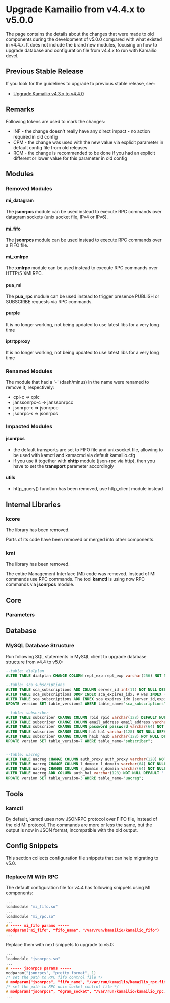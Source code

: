 # Upgrade Kamailio from v4.4.x to v5.0.0

The page contains the details about the changes that were made to old
components during the development of v5.0.0 compared with what existed
in v4.4.x. It does not include the brand new modules, focusing on how to
upgrade database and configuration file from v4.4.x to run with Kamailio
devel.

## Previous Stable Release

If you look for the guidelines to upgrade to previous stable release,
see:

- [Upgrade Kamailio v4.3.x to v4.4.0](4.3.x-to-4.4.0.md)

## Remarks

Following tokens are used to mark the changes:

- INF - the change doesn't really have any direct impact - no action
    required in old config
- CPM - the change was used with the new value via explicit parameter
    in default config file from old releases
- RCM - the change is recommended to be done if you had an explicit
    different or lower value for this parameter in old config

## Modules

### Removed Modules

#### mi_datagram

The **jsonrpcs** module can be used instead to execute RPC commands over
datagram sockets (unix socket file, IPv4 or IPv6).

#### mi_fifo

The **jsonrpcs** module can be used instead to execute RPC commands over
a FIFO file.

#### mi_xmlrpc

The **xmlrpc** module can be used instead to execute RPC commands over
HTTP/S XMLRPC.

#### pua_mi

The **pua_rpc** module can be used instead to trigger presence PUBLISH
or SUBSCRIBE requests via RPC commands.

#### purple

It is no longer working, not being updated to use latest libs for a very
long time

#### iptrtpproxy

It is no longer working, not being updated to use latest libs for a very
long time

### Renamed Modules

The module that had a '-' (dash/minus) in the name were renamed to
remove it, respectively:

- cpl-c => cplc
- janssonrpc-c => janssonrpcc
- jsonrpc-c => jsonrpcc
- jsonrpc-s => jsonrpcs

### Impacted Modules

#### jsonrpcs

- the default transports are set to FIFO file and unixsocket file,
    allowing to be used with kamctl and kamacmd via default kamailio.cfg
- if you use it together with **xhttp** module (json-rpc via http),
    then you have to set the **transport** parameter accordingly

#### utils

- http_query() function has been removed, use http_client module
    instead

## Internal Libraries

### kcore

The library has been removed.

Parts of its code have been removed or merged into other components.

### kmi

The library has been removed.

The entire Management Interface (MI) code was removed. Instead of MI
commands use RPC commands. The tool **kamctl** is using now RPC commands
via **jsonrpcs** module.

## Core

### Parameters

## Database

### MySQL Database Structure

Run following SQL statements in MySQL client to upgrade database
structure from v4.4 to v5.0:

``` sql
--table: dialplan
ALTER TABLE dialplan CHANGE COLUMN repl_exp repl_exp varchar(256) NOT NULL; -- was varchar(64) NOT NULL

--table: sca_subscriptions
ALTER TABLE sca_subscriptions ADD COLUMN server_id int(11) NOT NULL DEFAULT '0';
ALTER TABLE sca_subscriptions DROP INDEX sca_expires_idx; # was INDEX (expires)
ALTER TABLE sca_subscriptions ADD INDEX sca_expires_idx (server_id,expires);
UPDATE version SET table_version=2 WHERE table_name="sca_subscriptions";

--table: subscriber
ALTER TABLE subscriber CHANGE COLUMN rpid rpid varchar(128) DEFAULT NULL; -- was varchar(64) DEFAULT NULL
ALTER TABLE subscriber CHANGE COLUMN email_address email_address varchar(128) DEFAULT NULL; -- was varchar(64) NOT NULL DEFAULT ''
ALTER TABLE subscriber CHANGE COLUMN password password varchar(64) NOT NULL DEFAULT ''; -- was varchar(25) NOT NULL DEFAULT ''
ALTER TABLE subscriber CHANGE COLUMN ha1 ha1 varchar(128) NOT NULL DEFAULT ''; -- was varchar(64) NOT NULL DEFAULT ''
ALTER TABLE subscriber CHANGE COLUMN ha1b ha1b varchar(128) NOT NULL DEFAULT ''; -- was varchar(64) NOT NULL DEFAULT ''
UPDATE version SET table_version=7 WHERE table_name="subscriber";


--table: uacreg
ALTER TABLE uacreg CHANGE COLUMN auth_proxy auth_proxy varchar(128) NOT NULL DEFAULT ''; -- was varchar(64) NOT NULL DEFAULT ''
ALTER TABLE uacreg CHANGE COLUMN l_domain l_domain varchar(64) NOT NULL DEFAULT ''; -- was varchar(128) NOT NULL DEFAULT ''
ALTER TABLE uacreg CHANGE COLUMN r_domain r_domain varchar(64) NOT NULL DEFAULT ''; -- was varchar(128) NOT NULL DEFAULT ''
ALTER TABLE uacreg ADD COLUMN auth_ha1 varchar(128) NOT NULL DEFAULT '';
UPDATE version SET table_version=3 WHERE table_name="uacreg";

```

## Tools

### kamctl

By default, kamctl uses now JSONRPC protocol over FIFO file, instead of
the old MI protocol. The commands are more or less the same, but the
output is now in JSON format, incompatible with the old output.

## Config Snippets

This section collects configuration file snippets that can help
migrating to v5.0.

### Replace MI With RPC

The default configuration file for v4.4 has following snippets using MI
components:

``` c
...
loadmodule "mi_fifo.so"
...
loadmodule "mi_rpc.so"
...
# ----- mi_fifo params -----
#modparam("mi_fifo", "fifo_name", "/var/run/kamailio/kamailio_fifo")
...
```

Replace them with next snippets to upgrade to v5.0:

``` c
...
loadmodule "jsonrpcs.so"
...
# ----- jsonrpcs params -----
modparam("jsonrpcs", "pretty_format", 1)
/* set the path to RPC fifo control file */
# modparam("jsonrpcs", "fifo_name", "/var/run/kamailio/kamailio_rpc.fifo")
/* set the path to RPC unix socket control file */
# modparam("jsonrpcs", "dgram_socket", "/var/run/kamailio/kamailio_rpc.sock")
...
```
